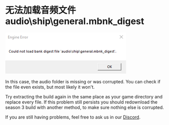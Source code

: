 # 无法加载音频文件audio\ship\general.mbnk\_digest

![](../.gitbook/assets/image%20%2810%29.png)

In this case, the audio folder is missing or was corrupted. You can check if the file even exists, but most likely it won't.

Try extracting the build again in the same place as your game directory and replace every file. If this problem still persists you should redownload the season 3 build with another method, to make sure nothing else is corrupted.

If you are still having problems, feel free to ask us in our [Discord](https://discord.gg/R5Reloaded).  


